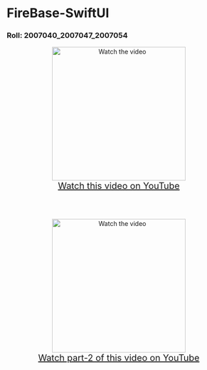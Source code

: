 # FireBase-SwiftUI
<h3>Roll: 2007040_2007047_2007054</h3>

<div style="text-align: center;">
  <a href="https://youtu.be/7KIrEKVB_8Q">
    <img src="https://img.youtube.com/vi/7KIrEKVB_8Q/maxresdefault.jpg" alt="Watch the video" height="300px">
  </a>
  <br>
  <a href="https://youtu.be/7KIrEKVB_8Q" style="font-size: 20px;">Watch this video on YouTube</a>
</div>

<br><br>

<div style="text-align: center;">
  <a href="https://youtu.be/HWPsAPV5Pfc">
    <img src="https://img.youtube.com/vi/HWPsAPV5Pfc/maxresdefault.jpg" alt="Watch the video" height="300px">
  </a>
  <br>
  <a href="https://youtu.be/HWPsAPV5Pfc" style="font-size: 20px;">Watch part-2 of this video on YouTube</a>
</div>